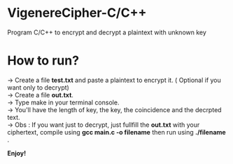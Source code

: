 # VigenereCipher-C/C++
Program C/C++ to encrypt and decrypt a plaintext with unknown key

# How to run?
  -> Create a file **test.txt** and paste a plaintext to encrypt it. ( Optional if you want only to decrypt)\
  -> Create a file **out.txt**.\
  -> Type make in your terminal console.\
  -> You'll have the length of key, the key, the coincidence and the decrpted text.\
  -> Obs : If you want just to decrypt, just fullfill the **out.txt** with your ciphertext, compile using **gcc main.c -o filename** then run using **./filename** .
  
  **Enjoy!**
